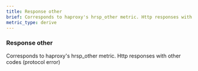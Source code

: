 ```yaml
---
title: Response other
brief: Corresponds to haproxy's hrsp_other metric. Http responses with other codes (protocol error)
metric_type: derive
---
```

### Response other

Corresponds to haproxy's hrsp_other metric. Http responses with other codes (protocol error)